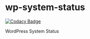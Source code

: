 # wp-system-status

[![Codacy Badge](https://api.codacy.com/project/badge/Grade/b47e197831aa48679bc613f1074b99e5)](https://www.codacy.com/app/pluswpress/wp-system-status?utm_source=github.com&utm_medium=referral&utm_content=PlusWP/wp-system-status&utm_campaign=badger)

WordPress System Status

